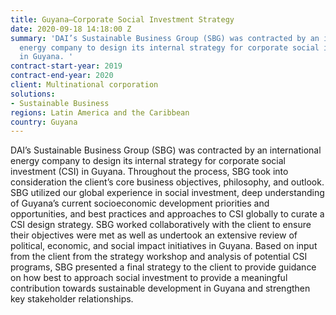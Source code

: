 ```yaml
---
title: Guyana—Corporate Social Investment Strategy
date: 2020-09-18 14:18:00 Z
summary: 'DAI’s Sustainable Business Group (SBG) was contracted by an international
  energy company to design its internal strategy for corporate social investment (CSI)
  in Guyana. '
contract-start-year: 2019
contract-end-year: 2020
client: Multinational corporation
solutions:
- Sustainable Business
regions: Latin America and the Caribbean
country: Guyana
---
```


DAI’s Sustainable Business Group (SBG) was contracted by an international energy company to design its internal strategy for corporate social investment (CSI) in Guyana. Throughout the process, SBG took into consideration the client’s core business objectives, philosophy, and outlook. SBG utilized our global experience in social investment, deep understanding of Guyana’s current socioeconomic development priorities and opportunities, and best practices and approaches to CSI globally to curate a CSI design strategy. SBG worked collaboratively with the client to ensure their objectives were met as well as undertook an extensive review of political, economic, and social impact initiatives in Guyana. Based on input from the client from the strategy workshop and analysis of potential CSI programs, SBG presented a final strategy to the client to provide guidance on how best to approach social investment to provide a meaningful contribution towards sustainable development in Guyana and strengthen key stakeholder relationships.

